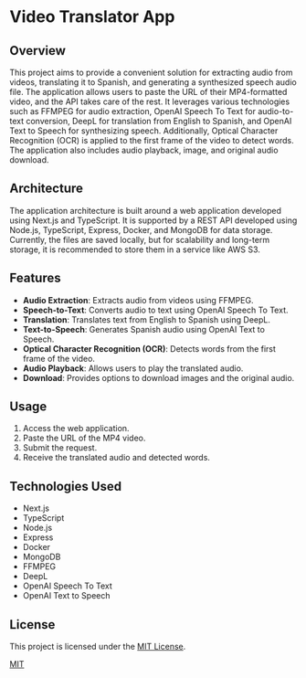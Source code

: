 # Video Translator App

## Overview
This project aims to provide a convenient solution for extracting audio from videos, translating it to Spanish, and generating a synthesized speech audio file. The application allows users to paste the URL of their MP4-formatted video, and the API takes care of the rest. It leverages various technologies such as FFMPEG for audio extraction, OpenAI Speech To Text for audio-to-text conversion, DeepL for translation from English to Spanish, and OpenAI Text to Speech for synthesizing speech. Additionally, Optical Character Recognition (OCR) is applied to the first frame of the video to detect words. The application also includes audio playback, image, and original audio download.

## Architecture
The application architecture is built around a web application developed using Next.js and TypeScript. It is supported by a REST API developed using Node.js, TypeScript, Express, Docker, and MongoDB for data storage. Currently, the files are saved locally, but for scalability and long-term storage, it is recommended to store them in a service like AWS S3.


## Features
- **Audio Extraction**: Extracts audio from videos using FFMPEG.
- **Speech-to-Text**: Converts audio to text using OpenAI Speech To Text.
- **Translation**: Translates text from English to Spanish using DeepL.
- **Text-to-Speech**: Generates Spanish audio using OpenAI Text to Speech.
- **Optical Character Recognition (OCR)**: Detects words from the first frame of the video.
- **Audio Playback**: Allows users to play the translated audio.
- **Download**: Provides options to download images and the original audio.

## Usage
1. Access the web application.
2. Paste the URL of the MP4 video.
3. Submit the request.
4. Receive the translated audio and detected words.

## Technologies Used
- Next.js
- TypeScript
- Node.js
- Express
- Docker
- MongoDB
- FFMPEG
- DeepL
- OpenAI Speech To Text
- OpenAI Text to Speech


## License
This project is licensed under the [MIT License](LICENSE).

[MIT](https://choosealicense.com/licenses/mit/)
